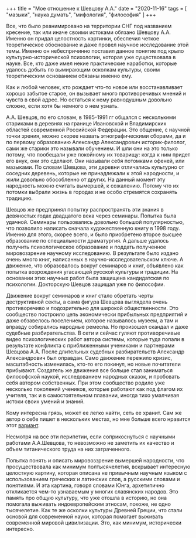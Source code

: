 +++
title = "Мое отношение к Шевцову А.А."
date = "2020-11-16"
tags = [
    "мазыки",
    "наука думать",
    "мифология",
    "философия"
]
+++

Все, что было реанимировано на территории СНГ под названием кресение, так или иначе своими истоками обязано Шевцову А.А. Именно он придал целостность картинки, обеспечил четкое теоретическое обоснование и даже провел научное исследование этой темы. Именно он небеспричинно поставил данное понятие под крыло культурно-исторической психологии, которая уже существовала в науке. Все, кто даже имел некие практические наработки, которые удалось добыть по вымирающим осколкам культуры, своим теоретическим основанием обязаны именно ему.

Как и любой человек, кто рождает что-то новое или восстанавливает хорошо забытое старое, он вызывает много противоречивых мнений и чувств в свой адрес. Но остаться к нему равнодушным довольно сложно, если хотя бы немного о нем узнать.
<!--more-->

А.А. Шевцов, по его словам, в 1985-1991 гг общался с несколькими стариками в деревнях на границе Ивановской и Владимирских областей современной Российской Федерации. Это общение, с научной точки зрения, можно скорее назвать этнографическими сборами, да и по первому образованию Александр Александрович историк-филолог, сами же старики это называли обучением. И шли они на это только потому, что пообещали уже покойному их товарищу: когда к ним придет его внук, они это сделают. Они называли себя потомками офеней, или мазыками. По словам Шевцова, эти деревни отличались культурно от соседних деревень, которые не принадлежали к этой народности, и жили довольно обособленно от других. На данный момент эту народность можно считать вымершей, к сожалению. Потому что их потомки выбрали жизнь в городах и не особо стремятся сохранять традицию.

Шевцов же предпринял попытку распространять эти знания в девяностых годах двадцатого века через семинары. Попытка была удачной. Семинары пользовались довольно большой популярностью, что позволило написать сначала художественную книгу в 1998 году. Именно для этого, скорее всего, и  было приобретено второе высшее образование по специальности драматургия. А дальше удалось получить психологическое образование и поддать полученное мировоззрение научному исследованию. В результате было издано очень много книг, написанных в научно-исследовательском ключе. А движение, что образовалось вокруг семинаров и книг, объявлено как попытка возрождения угасающей русской культуры и традиции. На основании этих научных работ была защищена кандидатская по психологии. Докторскую Шевцов защищал уже по философии.

Движение вокруг семинаров и книг стало обретать черты деструктивной секты, а сама фигура Шевцова выглядела очень противоречиво и подозрительно для широкой общественности. Это сообщество построило цепь экономически прибыльных предприятий и даже обзавелось поселением, которое называлось музеем, а там и вправду собирались народные ремесла. Но произошел скандал и даже судебные разбирательства. В сети и сейчас гуляют противоречивые видео психологических работ автора системы, которые туда попали в результате конфликта с приближенными учениками и партнерами Шевцова А.А. После длительных судебных разбирательств Александр Александрович был оправдан. Само движение пережило кризис, масштабность изменилась, кто-то его покинул, но новые почитатели прибывают. Создатель же движения все больше стал заниматься философской наукой, исследованием народных сказок, и пробовать себя автором собственных. При этом сообщество родило уже несколько поколений учеников, которые работают как под флагом их учителя, так и в самостоятельном плавании, иногда тихо умалчивая истоки своих умений и знаний.

Кому интересна грязь, может ее легко найти, сеть ее хранит. Сам же автор о себе пишет в нескольких местах, но мне больше всего нравится этот [вариант](https://snob.ru/profile/29176).

Несмотря на все эти перипетии, если соприкоснуться с научными работами А.А.Шевцова, то невозможно не заметить их качество и объем титанического труда на них затраченного.

Попытка понять и описать мировоззрение вымершей народности, что просуществовала как минимум полтысячелетия, вскрывает интересную целостную картину, которая описана не привычным научным языком с использованием греческих и латинских слов, а русскими словами и понятиями. И эта картина, говоря словами Юнга, архетипично откликается чем-то узнаваемым у многих славянских народов. Это память про общую культуру, что уже отошла в историю, но она помогала выживать индоевропейским этносам, похоже, не одно тысячелетие. Как те же осколки культуры Древней Греции, что стали основой для современной науки, которая помогает выживать современной мировой цивилизации. Это, как минимум, исторически интересно.
